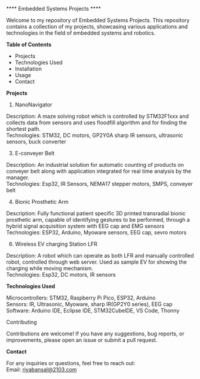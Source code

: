 **** Embedded Systems Projects ****

Welcome to my repository of Embedded Systems Projects. This repository contains a collection of my projects, showcasing various applications and technologies in the field of embedded systems and robotics.

**Table of Contents**

- Projects
- Technologies Used
- Installation
- Usage
- Contact

**Projects**
1) NanoNavigator

Description: A maze solving robot which is controlled by STM32F1xxx and collects data from sensors and uses floodfill algorithm and for finding the shortest path.  
Technologies: STM32, DC motors, GP2Y0A sharp IR sensors, ultrasonic sensors, buck converter

3) E-conveyer Belt
  
Description: An industrial solution for automatic counting of products on conveyer belt along with application integrated for real time analysis by the manager.  
Technologies: Esp32, IR Sensors, NEMA17 stepper motors, SMPS, conveyer belt

4) Bionic Prosthetic Arm
     
Description: Fully functional patient specific 3D printed transradial bionic prosthetic arm, capable of identifying gestures to be performed, through a hybrid signal acquisition system with EEG cap and EMG sensors  
Technologies: ESP32, Arduino, Myoware sensors, EEG cap, sevro motors

6) Wireless EV charging Station LFR  
   
Description: A robot which can operate as both LFR and manually controlled robot, controlled through web server. Used as sample EV for showing the charging while moving mechanism.  
Technologies: Esp32, DC motors, IR sensors

**Technologies Used**

Microcontrollers: STM32, Raspberry Pi Pico, ESP32, Arduino  
Sensors: IR, Ultrasonic, Myoware, sharp IR(GP2Y0 series), EEG cap  
Software: Arduino IDE, Eclipse IDE, STM32CubeIDE, VS Code, Thonny  

Contributing

Contributions are welcome! If you have any suggestions, bug reports, or improvements, please open an issue or submit a pull request.

**Contact**

For any inquiries or questions, feel free to reach out:  
Email: riyabansal@2103.com
